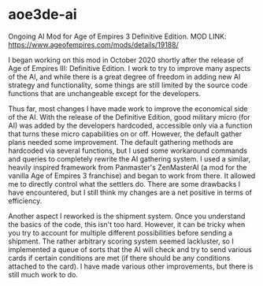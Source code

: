 # aoe3de-ai
Ongoing AI Mod for Age of Empires 3 Definitive Edition.
MOD LINK: https://www.ageofempires.com/mods/details/19188/

I began working on this mod in October 2020 shortly after the release of Age of Empires III: Definitive Edition. I work to try to improve many aspects of the AI, and while there is a great degree of freedom in adding new AI strategy and functionality, some things are still limited by the source code functions that are unchangeable except for the developers.

Thus far, most changes I have made work to improve the economical side of the AI. With the release of the Definitive Edition, good military micro (for AI) was added by the developers hardcoded, accessible only via a function that turns these micro capabilities on or off. However, the default gather plans needed some improvement. The default gathering methods are hardcoded via several functions, but I used some workaround commands and queries to completely rewrite the AI gathering system. I used a similar, heavily inspired framework from Panmaster's ZenMasterAI (a mod for the vanilla Age of Empires 3 franchise) and began to work from there. It allowed me to directly control what the settlers do. There are some drawbacks I have encountered, but I still think my changes are a net positive in terms of efficiency.

Another aspect I reworked is the shipment system. Once you understand the basics of the code, this isn't too hard. However, it can be tricky when you try to account for multiple different possibilities before sending a shipment. The rather arbitrary scoring system seemed lackluster, so I implemented a queue of sorts that the AI will check and try to send various cards if certain conditions are met (if there should be any conditions attached to the card).
I have made various other improvements, but there is still much work to do.
